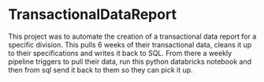 # TransactionalDataReport

This project was to automate the creation of a transactional data report for a specific division. This pulls 6 weeks of their transactional data, cleans it up to their specifications and writes it back to SQL. From there a weekly pipeline triggers to pull their data, run this python databricks notebook and then from sql send it back to them so they can pick it up.  
